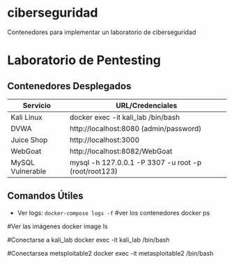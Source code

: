 # ciberseguridad
Contenedores para implementar un laboratorio de ciberseguridad
# Laboratorio de Pentesting

## Contenedores Desplegados
| Servicio          | URL/Credenciales                     |
|-------------------|--------------------------------------|
| Kali Linux        | docker exec -it kali_lab /bin/bash   |
| DVWA              | http://localhost:8080 (admin/password) |
| Juice Shop        | http://localhost:3000                |
| WebGoat           | http://localhost:8082/WebGoat        |
| MySQL Vulnerable  | mysql -h 127.0.0.1 -P 3307 -u root -p (root/root123) |

## Comandos Útiles

- Ver logs: `docker-compose logs -f`
#ver los contenedores
docker ps

#Ver las imágenes
docker image ls

#Conectarse a kali_lab
docker exec -it kali_lab /bin/bash

#Conectarsea metsploitable2
docker exec -it metasploitable2 /bin/bash
